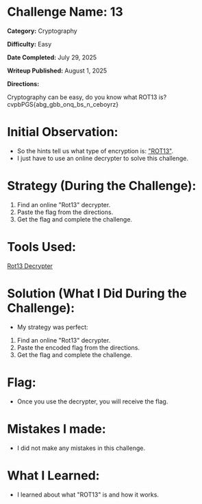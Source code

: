 # Challenge Name: 13

**Category:** Cryptography

**Difficulty:** Easy

**Date Completed:**  July 29, 2025

**Writeup Published:** August 1, 2025

**Directions:** 

Cryptography can be easy, do you know what ROT13 is? cvpbPGS{abg_gbb_onq_bs_n_ceboyrz}

 # Initial Observation:
- So the hints tell us what type of encryption is: ["ROT13"](https://infosecwriteups.com/understanding-rot13-encryption-method-2023-cfea53b21770).
- I just have to use an online decrypter to solve this challenge.

 # Strategy (During the Challenge):
1. Find an online "Rot13" decrypter.
2. Paste the flag from the directions.
3. Get the flag and complete the challenge.

 # Tools Used:

[Rot13 Decrypter](https://cryptii.com/pipes/rot13-decoder)

# Solution (What I Did During the Challenge): 
 - My strategy was perfect:
1. Find an online "Rot13" decrypter.
2. Paste the encoded flag from the directions.
3. Get the flag and complete the challenge.

# Flag: 

- Once you use the decrypter, you will receive the flag.

# Mistakes I made:

- I did not make any mistakes in this challenge.

# What I Learned:
- I learned about what "ROT13" is and how it works.
